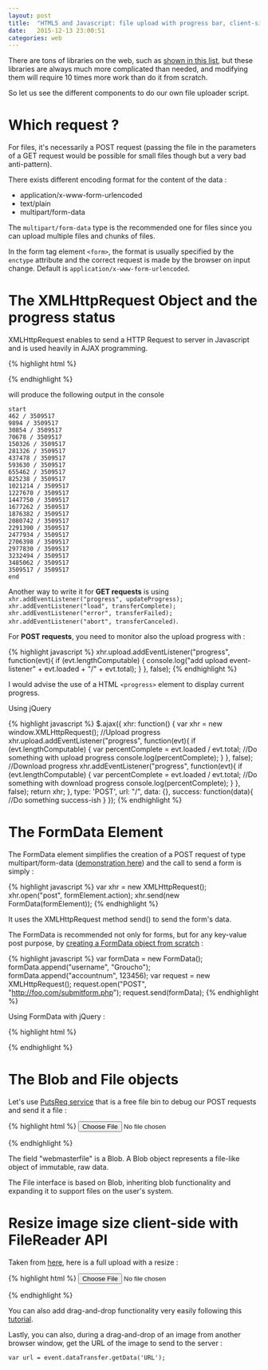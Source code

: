 ```yaml
---
layout: post
title:  "HTML5 and Javascript: file upload with progress bar, client-side image resizing and multiple runtimes"
date:   2015-12-13 23:00:51
categories: web
---
```


There are tons of libraries on the web, such as [shown in this list](http://designscrazed.org/html5-jquery-file-upload-scripts/), but these libraries are always much more complicated than needed, and modifying them will require 10 times more work than do it from scratch.

So let us see the different components to do our own file uploader script.

# Which request ?

For files, it's necessarily a POST request (passing the file in the parameters of a GET request would be possible for small files though but a very bad anti-pattern).

There exists different encoding format for the content of the data :

- application/x-www-form-urlencoded
- text/plain
- multipart/form-data

The `multipart/form-data` type is the recommended one for files since you can upload multiple files and chunks of files.

In the form tag element `<form>`, the format is usually specified by the `enctype` attribute and the correct request is made by the browser on input change. Default is `application/x-www-form-urlencoded`.


# The XMLHttpRequest Object and the progress status

XMLHttpRequest enables to send a HTTP Request to server in Javascript and is used heavily in AJAX programming.

{% highlight html %}
<script type="text/javascript">
var xhr = new XMLHttpRequest();
xhr.open("GET", "http://christopher5106.github.io/img/mac_digits.png?" + new Date().getTime());
xhr.onprogress = function (e) {
    if (e.lengthComputable) {
        console.log(e.loaded+  " / " + e.total)
    }
}
xhr.onloadstart = function (e) {
    console.log("start")
}
xhr.onloadend = function (e) {
    console.log("end")
}
xhr.send();
</script>
{% endhighlight %}


will produce the following output in the console

    start
    462 / 3509517
    9894 / 3509517
    30854 / 3509517
    70678 / 3509517
    150326 / 3509517
    281326 / 3509517
    437478 / 3509517
    593630 / 3509517
    655462 / 3509517
    825238 / 3509517
    1021214 / 3509517
    1227670 / 3509517
    1447750 / 3509517
    1677262 / 3509517
    1876382 / 3509517
    2080742 / 3509517
    2291390 / 3509517
    2477934 / 3509517
    2706398 / 3509517
    2977830 / 3509517
    3232494 / 3509517
    3485062 / 3509517
    3509517 / 3509517
    end

Another way to write it for **GET requests** is using `xhr.addEventListener("progress", updateProgress); xhr.addEventListener("load", transferComplete); xhr.addEventListener("error", transferFailed); xhr.addEventListener("abort", transferCanceled)`.

For **POST requests**, you need to monitor also the upload progress with :

{% highlight javascript %}
xhr.upload.addEventListener("progress", function(evt){
      if (evt.lengthComputable) {
        console.log("add upload event-listener" + evt.loaded + "/" + evt.total);
      }
    }, false);
{% endhighlight %}

I would advise the use of a HTML `<progress>` element to display current progress.

Using jQuery

{% highlight javascript %}
$.ajax({
  xhr: function()
  {
    var xhr = new window.XMLHttpRequest();
    //Upload progress
    xhr.upload.addEventListener("progress", function(evt){
      if (evt.lengthComputable) {
        var percentComplete = evt.loaded / evt.total;
        //Do something with upload progress
        console.log(percentComplete);
      }
    }, false);
    //Download progress
    xhr.addEventListener("progress", function(evt){
      if (evt.lengthComputable) {
        var percentComplete = evt.loaded / evt.total;
        //Do something with download progress
        console.log(percentComplete);
      }
    }, false);
    return xhr;
  },
  type: 'POST',
  url: "/",
  data: {},
  success: function(data){
    //Do something success-ish
  }
});
{% endhighlight %}

# The FormData Element

The FormData element simplifies the creation of a POST request of type multipart/form-data ([demonstration here](https://developer.mozilla.org/en-US/docs/Web/API/XMLHttpRequest/Using_XMLHttpRequest#Submitting_forms_and_uploading_files)) and the call to send a form is simply :

{% highlight javascript %}
var xhr = new XMLHttpRequest();
xhr.open("post", formElement.action);
xhr.send(new FormData(formElement));
{% endhighlight %}

It uses the XMLHttpRequest method send() to send the form's data.

The FormData is recommended not only for forms, but for any key-value post purpose, by [creating a FormData object from scratch](https://developer.mozilla.org/en-US/docs/Web/API/FormData/Using_FormData_Objects) :

{% highlight javascript %}
var formData = new FormData();
formData.append("username", "Groucho");
formData.append("accountnum", 123456);
var request = new XMLHttpRequest();
request.open("POST", "http://foo.com/submitform.php");
request.send(formData);
{% endhighlight %}

Using FormData with jQuery :

{% highlight html %}
<script src="https://ajax.googleapis.com/ajax/libs/jquery/2.1.4/jquery.min.js"></script>
<script>
$.ajax({
     url: event.url,
     data: data,
     cache: false,
     contentType: false,
     processData: false,
     type: 'POST',
     success: function(data){
        ... handle errors...
     }
 });
 </script>
{% endhighlight %}


# The Blob and File objects

Let's use [PutsReq service](http://putsreq.com/) that is a free file bin to debug our POST requests and send it a file :

{% highlight html %}
<input name="imagefile[]" type="file" id="takePictureField" accept="image/*" onchange="uploadPhotos('http://putsreq.com/jX2tGa272jPmLH4KtR2n')" />
<script type="text/javascript">
window.uploadPhotos = function(url){
  var formData = new FormData();

  // HTML file input, chosen by user
  var fileInputElement = document.getElementById("takePictureField");
  formData.append("userfile", fileInputElement.files[0]);

  // JavaScript file-like object
  var content = '<a id="a"><b id="b">hey!</b></a>'; // the body of the new file...
  var blob = new Blob([content], { type: "text/xml"});
  formData.append("webmasterfile", blob);

  var xhr = new XMLHttpRequest();
  xhr.open("POST", url);
  xhr.send(formData);
}
</script>
{% endhighlight %}


The field "webmasterfile" is a Blob. A Blob object represents a file-like object of immutable, raw data.

The File interface is based on Blob, inheriting blob functionality and expanding it to support files on the user's system.


# Resize image size client-side with FileReader API


Taken from [here](http://stackoverflow.com/questions/23945494/use-html5-to-resize-an-image-before-upload), here is a full upload with a resize :

{% highlight html %}
<input name="imagefile[]" type="file" id="takePictureField" accept="image/*" onchange="uploadPhotos('http://putsreq.com/jX2tGa272jPmLH4KtR2n')" />

<script src="https://ajax.googleapis.com/ajax/libs/jquery/2.1.4/jquery.min.js"></script>
<script type="text/javascript">
window.uploadPhotos = function(url){
  console.log("Upload to URL " + url)
    // Read in file
    var file = event.target.files[0];

    // Ensure it's an image
    if(file.type.match(/image.*/)) {
        console.log('An image has been loaded');

        // Load the image
        var reader = new FileReader();
        reader.onload = function (readerEvent) {
            var image = new Image();
            image.onload = function (imageEvent) {

                // Resize the image
                var canvas = document.createElement('canvas'),
                    max_size = 544,
                    width = image.width,
                    height = image.height;
                if (width > height) {
                    if (width > max_size) {
                        height *= max_size / width;
                        width = max_size;
                    }
                } else {
                    if (height > max_size) {
                        width *= max_size / height;
                        height = max_size;
                    }
                }
                canvas.width = width;
                canvas.height = height;
                canvas.getContext('2d').drawImage(image, 0, 0, width, height);
                var dataUrl = canvas.toDataURL('image/jpeg');
                var resizedImage = dataURLToBlob(dataUrl);
                $.event.trigger({
                    type: "imageResized",
                    blob: resizedImage,
                    url: url
                });
            }
            image.src = readerEvent.target.result;
        }
        reader.readAsDataURL(file);
    }
};

/* Utility function to convert a canvas to a BLOB */
var dataURLToBlob = function(dataURL) {
  console.log("DataURLToBlob")
    var BASE64_MARKER = ';base64,';
    if (dataURL.indexOf(BASE64_MARKER) == -1) {
        var parts = dataURL.split(',');
        var contentType = parts[0].split(':')[1];
        var raw = parts[1];

        return new Blob([raw], {type: contentType});
    }

    var parts = dataURL.split(BASE64_MARKER);
    var contentType = parts[0].split(':')[1];
    var raw = window.atob(parts[1]);
    var rawLength = raw.length;

    var uInt8Array = new Uint8Array(rawLength);

    for (var i = 0; i < rawLength; ++i) {
        uInt8Array[i] = raw.charCodeAt(i);
    }

    return new Blob([uInt8Array], {type: contentType});
}
/* End Utility function to convert a canvas to a BLOB      */

/* Handle image resized events */
$(document).on("imageResized", function (event) {
  console.log("imageResized")
    var data = new FormData();
    if (event.blob && event.url) {

        data.append('file', event.blob);
        $.ajax({
            url: event.url,
            data: data,
            cache: false,
            contentType: false,
            processData: false,
            type: 'POST',
            success: function(data){
               console.log("Uploaded")
            }
        });
    }
});
</script>

{% endhighlight %}


You can also add drag-and-drop functionality very easily following this [tutorial](http://html5doctor.com/drag-and-drop-to-server/).

Lastly, you can also, during a drag-and-drop of an image from another browser window, get the URL of the image to send to the server : 

	var url = event.dataTransfer.getData('URL');


